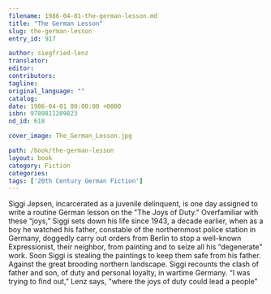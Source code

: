 ```yaml
---
filename: 1986-04-01-the-german-lesson.md
title: "The German Lesson"
slug: the-german-lesson
entry_id: 917

author: siegfried-lenz
translator: 
editor: 
contributors: 
tagline: 
original_language: ""
catalog: 
date: 1986-04-01 00:00:00 +0000 
isbn: 9780811209823
nd_id: 618

cover_image: The_German_Lesson.jpg

path: /book/the-german-lesson
layout: book
category: Fiction
categories: 
tags: ['20th Century German Fiction']
---
```

Siggi Jepsen, incarcerated as a juvenile delinquent, is one day assigned to write a routine German lesson on the "The Joys of Duty." Overfamiliar with these “joys,” Siggi sets down his life since 1943, a decade earlier, when as a boy he watched his father, constable of the northernmost police station in Germany, doggedly carry out orders from Berlin to stop a well-known Expressionist, their neighbor, from painting and to seize all his “degenerate" work. Soon Siggi is stealing the paintings to keep them safe from his father. Against the great brooding northern landscape. Siggi recounts the clash of father and son, of duty and personal loyalty, in wartime Germany. “I was trying to find out,” Lenz says, "where the joys of duty could lead a people"





